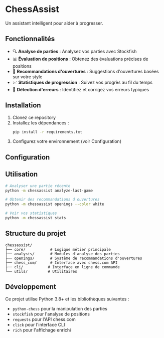 # ChessAssist

Un assistant intelligent pour aider à progresser.

## Fonctionnalités

- 🔍 **Analyse de parties** : Analysez vos parties avec Stockfish
- 📊 **Évaluation de positions** : Obtenez des évaluations précises de positions
- 📖 **Recommandations d'ouvertures** : Suggestions d'ouvertures basées sur votre style
- 📈 **Statistiques de progression** : Suivez vos progrès au fil du temps
- 🎯 **Détection d'erreurs** : Identifiez et corrigez vos erreurs typiques

## Installation

1. Clonez ce repository
2. Installez les dépendances :
   ```bash
   pip install -r requirements.txt
   ```
3. Configurez votre environnement (voir Configuration)

## Configuration


## Utilisation

```bash
# Analyser une partie récente
python -m chessassist analyze-last-game

# Obtenir des recommandations d'ouvertures
python -m chessassist openings --color white

# Voir vos statistiques
python -m chessassist stats
```

## Structure du projet

```
chessassist/
├── core/           # Logique métier principale
├── analysis/       # Modules d'analyse des parties
├── openings/       # Système de recommandations d'ouvertures
├── chess_com/      # Interface avec chess.com API
├── cli/           # Interface en ligne de commande
└── utils/         # Utilitaires
```

## Développement

Ce projet utilise Python 3.8+ et les bibliothèques suivantes :
- `python-chess` pour la manipulation des parties
- `stockfish` pour l'analyse de positions
- `requests` pour l'API chess.com
- `click` pour l'interface CLI
- `rich` pour l'affichage enrichi
